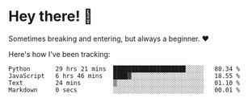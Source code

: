 # Hey there! 👋
Sometimes breaking and entering, but always a beginner. ❤️

Here's how I've been tracking:
<!--START_SECTION:waka-->

```text
Python       29 hrs 21 mins  ████████████████████░░░░░   80.34 %
JavaScript   6 hrs 46 mins   ████▓░░░░░░░░░░░░░░░░░░░░   18.55 %
Text         24 mins         ▒░░░░░░░░░░░░░░░░░░░░░░░░   01.10 %
Markdown     0 secs          ░░░░░░░░░░░░░░░░░░░░░░░░░   00.01 %
```

<!--END_SECTION:waka-->
